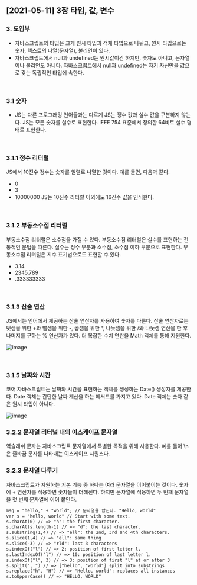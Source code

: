 ## [2021-05-11] 3장 타입, 값, 변수 
### 3. 도입부
- 자바스크립트의 타입은 크게 원시 타입과 객체 타입으로 나뉘고, 원시 타입으로는 숫자, 텍스트의 나열(문자열), 불리언이 있다. 
- 자바스크립트에서 null과 undefined는 원시값이긴 하지만, 숫자도 아니고, 문자열이나 불리언도 아니다. 자바스크립트에서 null과 undefined는 자기 자신만을 값으로 갖는 독립적인 타입에 속한다.
<br/>

### 3.1 숫자
- JS는 다른 프로그래밍 언어들과는 다르게 JS는 정수 값과 실수 값을 구분하지 않는다. JS는 모든 숫자를 실수로 표현한다. IEEE 754 표준에서 정의한 64비트 실수 형태로 표현한다.
<br/>

### 3.1.1 정수 리터럴
JS에서 10진수 정수는 숫자를 일렬로 나열한 것이다. 예를 들면, 다음과 같다.
- 0
- 3
- 10000000
JS는 10진수 리터럴 이외에도 16진수 값을 인식한다.
<br/>

### 3.1.2 부동소수점 리터럴
부동소수점 리터럴은 소수점을 가질 수 있다. 부동소수점 리터럴은 실수를 표현하는 전통적인 문법을 따른다. 
실수는 정수 부분과 소수점, 소수점 이하 부분으로 표현한다.
부동소수점 리터럴은 지수 표기법으로도 표현할 수 있다.
- 3.14
- 2345.789
- .333333333
<br/>

### 3.1.3 산술 연산
JS에서는 언어에서 제공하는 산술 연산자를 사용하여 숫자를 다룬다. 산술 연산자로는 덧셈을 위한 +와 뺄셈을 위한 -, 곱셈을 위한 *, 나눗셈을 위한 /와 나눗셈 연산을 한 후 나머지를 구하는 % 연산자가 있다.
더 복잡한 수치 연산을 Math 객체를 통해 지원한다.

![image](https://user-images.githubusercontent.com/74044292/117760063-eba49080-b25f-11eb-97d1-6c8eb84dc543.png)

<br/>

### 3.1.5 날짜와 시간
코어 자바스크립트는 날짜와 시간을 표현하는 객체를 생성하는 Date() 생성자를 제공한다. Date 객체는 간단한 날짜 계산을 하는 메서드를 가지고 있다.
Date 객체는 숫자 같은 원시 타입이 아니다.

![image](https://user-images.githubusercontent.com/74044292/117760557-d11ee700-b260-11eb-9694-6642e4bc2e61.png)
<br/>

### 3.2.2 문자열 리터널 내의 이스케이프 문자열
역슬래쉬 문자는 자바스크립트 문자열에서 특별한 목적을 위해 사용한다. 예를 들어 \n은 줄바꿈 문자를 나타내는 이스케이프 시퀀스다.
<br/>

### 3.2.3 문자열 다루기
자바스크립트가 지원하는 기본 기능 중 하나는 여러 문자열을 이어붙이는 것이다. 숫자에 + 연산자를 적용하면 숫자들이 더해진다.
하지만 문자열에 적용하면 두 번째 문자열을 첫 번째 문자열에 이어 붙인다.
```txt
msg = "hello," + "world"; // 문자열을 합친다. "Hello, world" 
var s = "hello, world" // Start with some text.
s.charAt(0) // => "h": the first character.
s.charAt(s.length-1) // => "d": the last character.
s.substring(1,4) // => "ell": the 2nd, 3rd and 4th characters.
s.slice(1,4) // => "ell": same thing
s.slice(-3) // => "rld": last 3 characters
s.indexOf("l") // => 2: position of first letter l.
s.lastIndexOf("l") // => 10: position of last letter l.
s.indexOf("l", 3) // => 3: position of first "l" at or after 3
s.split(", ") // => ["hello", "world"] split into substrings
s.replace("h", "H") // => "Hello, world": replaces all instances
s.toUpperCase() // => "HELLO, WORLD"
```
<br/>
